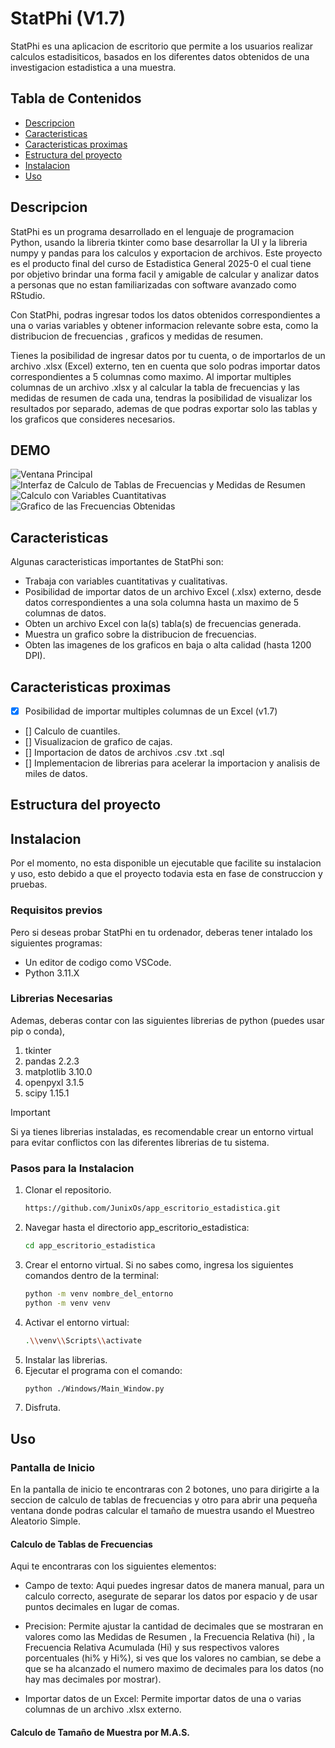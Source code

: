 # StatPhi (V1.7)

StatPhi es una aplicacion de escritorio que permite a los usuarios realizar calculos estadisiticos, basados en los diferentes datos obtenidos de una investigacion estadistica a una muestra.

## Tabla de Contenidos

- [Descripcion](#descripcion)
- [Caracteristicas](#features)
- [Caracteristicas proximas](#features-to-add)
- [Estructura del proyecto](#estructura-del-proyecto)
- [Instalacion](#instalacion)
- [Uso](#uso)

## Descripcion

StatPhi es un programa desarrollado en el lenguaje de programacion Python, usando la libreria tkinter como base desarrollar la UI y la libreria numpy y pandas para los calculos y exportacion de archivos. 
Este proyecto es el producto final del curso de Estadistica General 2025-0 el cual tiene por objetivo brindar una forma facil y amigable de calcular y analizar datos a personas que no estan familiarizadas con software avanzado como RStudio.

Con StatPhi, podras ingresar todos los datos obtenidos correspondientes a una o varias variables y obtener informacion relevante sobre esta, como la distribucion de frecuencias , graficos y medidas de resumen. 
 
Tienes la posibilidad de ingresar datos por tu cuenta, o de importarlos de un archivo .xlsx (Excel) externo, ten en cuenta que solo podras importar datos correspondientes a 5 columnas como maximo. 
Al importar multiples columnas de un archivo .xlsx y al calcular la tabla de frecuencias y las medidas de resumen de cada una, tendras la posibilidad de visualizar los resultados por separado, ademas de que podras exportar solo las tablas y los graficos que consideres necesarios. 

## DEMO
![Ventana Principal](./Images/DEMO/Principal_StatPhi.png)
![Interfaz de Calculo de Tablas de Frecuencias y Medidas de Resumen](./Images/DEMO/Calc_Table_Frecuences_DEMO_1.png)
![Calculo con Variables Cuantitativas](./Images/DEMO/Calc_Table_Frecuences_DEMO_2_Cualitative_Table.png)
![Grafico de las Frecuencias Obtenidas](./Images/DEMO/Calc_Table_Frecuences_DEMO_2_Cuantitative_Graph.png)
## Caracteristicas
Algunas caracteristicas importantes de StatPhi son:
* Trabaja con variables cuantitativas y cualitativas.
* Posibilidad de importar datos de un archivo Excel (.xlsx) externo, desde datos correspondientes a una sola columna hasta un maximo de 5 columnas de datos.
* Obten un archivo Excel con la(s) tabla(s) de frecuencias generada.
* Muestra un grafico sobre la distribucion de frecuencias.
* Obten las imagenes de los graficos en baja o alta calidad (hasta 1200 DPI).

## Caracteristicas proximas
- [x] Posibilidad de importar multiples columnas de un Excel (v1.7)
- [] Calculo de cuantiles.
- [] Visualizacion de grafico de cajas.
- [] Importacion de datos de archivos .csv .txt .sql
- [] Implementacion de librerias para acelerar la importacion y analisis de miles de datos.
## Estructura del proyecto

## Instalacion

Por el momento, no esta disponible un ejecutable que facilite su instalacion y uso, esto debido a que el proyecto todavia esta en fase de construccion y pruebas.

### Requisitos previos
 Pero si deseas probar StatPhi en tu ordenador, deberas tener intalado los siguientes programas:
- Un editor de codigo como VSCode.
- Python 3.11.X

### Librerias Necesarias
Ademas, deberas contar con las siguientes librerias de python (puedes usar pip o conda),
1. tkinter
2. pandas 2.2.3
3. matplotlib 3.10.0
4. openpyxl 3.1.5
5. scipy 1.15.1

> [!IMPORTANT] 
> Si ya tienes librerias instaladas, es recomendable crear un entorno virtual para evitar conflictos con las diferentes librerias de tu sistema.

### Pasos para la Instalacion
1. Clonar el repositorio.
    ```bash
    https://github.com/JunixOs/app_escritorio_estadistica.git
    ```
2. Navegar hasta el directorio app_escritorio_estadistica:
    ```bash
    cd app_escritorio_estadistica
    ```
3. Crear el entorno virtual. Si no sabes como, ingresa los siguientes comandos dentro de la terminal:
    ```bash
    python -m venv nombre_del_entorno
    python -m venv venv
4. Activar el entorno virtual:
    ```bash
    .\\venv\\Scripts\\activate
    ```
3. Instalar las librerias.
4. Ejecutar el programa con el comando:
    ```bash
    python ./Windows/Main_Window.py
    ```
5. Disfruta.

## Uso
### Pantalla de Inicio

En la pantalla de inicio te encontraras con 2 botones, uno para dirigirte a la seccion de calculo de tablas de frecuencias y otro para abrir una pequeña ventana donde podras calcular el tamaño de muestra usando el Muestreo Aleatorio Simple.

#### Calculo de Tablas de Frecuencias

Aqui te encontraras con los siguientes elementos:
- Campo de texto: 
    Aqui puedes ingresar datos de manera manual, para un calculo correcto, asegurate de separar los datos por espacio y de usar puntos decimales en lugar de comas.

- Precision:
    Permite ajustar la cantidad de decimales que se mostraran en valores como las Medidas de Resumen , la Frecuencia Relativa (hi) , la Frecuencia Relativa Acumulada (Hi) y sus respectivos valores porcentuales (hi% y Hi%), si ves que los valores no cambian, se debe a que se ha alcanzado el numero maximo de decimales para los datos (no hay mas decimales por mostrar).

- Importar datos de un Excel:
    Permite importar datos de una o varias columnas de un archivo .xlsx externo.

#### Calculo de Tamaño de Muestra por M.A.S.